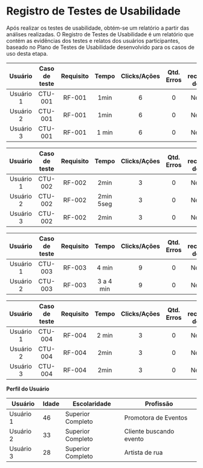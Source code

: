 # Registro de Testes de Usabilidade

Após realizar os testes de usabilidade, obtém-se um relatório a partir das análises realizadas. O Registro de Testes de Usabilidade é um relatório que contém as evidências dos testes e relatos dos usuários participantes, baseado no Plano de Testes de Usabilidade desenvolvido para os casos de uso desta etapa.

| **Usuário** | **Caso de teste** | **Requisito** | **Tempo** | **Clicks/Ações** | **Qtd. Erros** | **Se recuperou do erro** | **Dificuldade** | **Satisfação** |
| :---: | :---: | :---: | :---: | :---: | :---: | :---: | :---: | :---: |
| Usuário 1 | CTU-001	| RF-001 	| 1min | 6 | 0 | Nenhum | Fácil | 5 |
| Usuário 2 | CTU-001 | RF-001	| 1min | 6| 0 | Nenhum | Fácil | 5 |
| Usuário 3	| CTU-001 | RF-001 	| 1 min | 6  | 0 | Nenhum | Fácil | 5 |

| **Usuário** | **Caso de teste** | **Requisito** | **Tempo** | **Clicks/Ações** | **Qtd. Erros** | **Se recuperou do erro** | **Dificuldade** | **Satisfação** |
| :---: | :---: | :---: | :---: | :---: | :---: | :---: | :---: | :---: |
| Usuário 1	| CTU-002	| RF-002 	| 2min | 3  | 0 | Nenhum  |  Fácil  | 5|
| Usuário 2 | CTU-002	| RF-002 	| 2min 5seg | 3  | 0 | Nenhum |  Fácil  | 5 |
| Usuário 3	| CTU-002	| RF-002 	| 2min  | 3 | 0 | Nenhum | Fácil | 5 |

| **Usuário** | **Caso de teste** | **Requisito** | **Tempo** | **Clicks/Ações** | **Qtd. Erros** | **Se recuperou do erro** | **Dificuldade** | **Satisfação** |
| :---: | :---: | :---: | :---: | :---: | :---: | :---: | :---: | :---: |
| Usuário 1	| CTU-003	| RF-003	| 4 min | 9 | 0 | Nenhum | Fácil | 5 |
| Usuário 2 | CTU-003	| RF-003 	| 3 a 4 min | 9  | 0 | Nenhum | Facil |4 |


| **Usuário** | **Caso de teste** | **Requisito** | **Tempo** | **Clicks/Ações** | **Qtd. Erros** | **Se recuperou do erro** | **Dificuldade** | **Satisfação** |
| :---: | :---: | :---: | :---: | :---: | :---: | :---: | :---: | :---: |
| Usuário 1	| CTU-004	| RF-004	| 2 min | 3| 0 | Nenhum | Fácil | 5 |
| Usuário 2 | CTU-004	| RF-004	| 2min  | 3  | 0 | Nenhum | Fácil | 5 |
| Usuário 3	| CTU-004	| RF-004	| 2min | 3 | 0 | Nenhum | Fácil | 5|



**Perfil do Usuário**

| **Usuário** 	| **Idade** 	| **Escolaridade** | **Profissão** |   
| --- 	| --- 	| --- | ---  |
| Usuário 1	| 46 	| Superior Completo | Promotora de Eventos | 
| Usuário 2 | 33 	| Superior Completo | Cliente buscando evento  | 
| Usuário 3	| 28	| Superior Completo | Artista de rua   |
